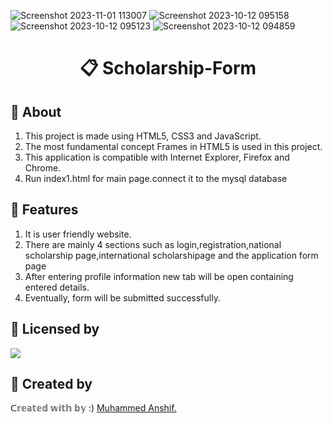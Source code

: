 ![Screenshot 2023-11-01 113007](https://github.com/muhammedanshif/scholarship-portal/assets/65998708/c15e7238-5503-4e94-aedd-bee08ab3f5ce)
![Screenshot 2023-10-12 095158](https://github.com/muhammedanshif/scholarship-portal/assets/65998708/d50f7dd1-8d15-4859-bb5b-694a15e4607d)
![Screenshot 2023-10-12 095123](https://github.com/muhammedanshif/scholarship-portal/assets/65998708/6f22f910-5b3c-4979-8fd0-f6f7e72f299e)
![Screenshot 2023-10-12 094859](https://github.com/muhammedanshif/scholarship-portal/assets/65998708/211fbff2-fa64-4704-bfd8-f24b4884f555)

<html>
<h1 align=center><p>&#128203; Scholarship-Form</p></h1>
<!--h2>&#127919; About</h2-->
<h2>&#128204 About</h2>
<ol>
  <li> This project is made using HTML5, CSS3 and JavaScript. </li>
  <li> The most fundamental concept Frames in HTML5 is used in this project. </li>
  <li> This application is compatible with Internet Explorer, Firefox and Chrome. </li>
  <li> Run index1.html for main page.connect it to the mysql database </li>
</ol>

<h2>&#128640; Features</h2>
<ol>
  <li> It is user friendly website. </li>
  <li> There are mainly 4 sections such as login,registration,national scholarship page,international scholarshipage and the application form page </li>
  <li> After entering profile information new tab will be open containing entered details. </li>
  <li> Eventually, form will be submitted successfully. </li>
</ol>



<h2>📝 Licensed by </h2>
<img src="https://img.shields.io/github/license/payloadbox/xss-payload-list">
    
<h2>&#128105; Created by </h2>
<p>ᑕ𝕣𝕖𝕒𝕥𝕖𝕕 𝕨𝕚𝕥𝕙  𝕓𝕪 :)
<a href="https://github.com/CODING-Enthusiast9857" target="_blank">Muhammed Anshif.</a>
</p>
</html>
